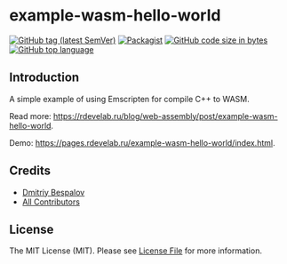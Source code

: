# example-wasm-hello-world

[![GitHub tag (latest SemVer)][ico-github-tag-version]][link-github-tag-version]
[![Packagist][ico-license]][link-license]
[![GitHub code size in bytes][ico-github-size]][link-github]
[![GitHub top language][ico-github-top-language]][link-github]

## Introduction

A simple example of using Emscripten for compile C++ to WASM.

Read more: https://rdevelab.ru/blog/web-assembly/post/example-wasm-hello-world.

Demo: https://pages.rdevelab.ru/example-wasm-hello-world/index.html.

## Credits

- [Dmitriy Bespalov][link-author]
- [All Contributors][link-contributors]

## License

The MIT License (MIT). Please see [License File][link-license] for more information.


[link-author]: https://github.com/superrosko
[link-contributors]: https://github.com/superrosko/example-wasm-hello-world/contributors
[link-github]: https://github.com/superrosko/example-wasm-hello-world
[link-github-tag-version]: https://github.com/superrosko/example-wasm-hello-world
[link-license]: LICENSE

[ico-github-size]: https://img.shields.io/github/languages/code-size/superrosko/example-wasm-hello-world.svg?style=flat
[ico-github-top-language]: https://img.shields.io/github/languages/top/superrosko/example-wasm-hello-world.svg?style=flat
[ico-github-tag-version]: https://img.shields.io/github/v/tag/superrosko/example-wasm-hello-world.svg?style=flat
[ico-license]: https://img.shields.io/github/license/superrosko/example-wasm-hello-world.svg?style=flat&1